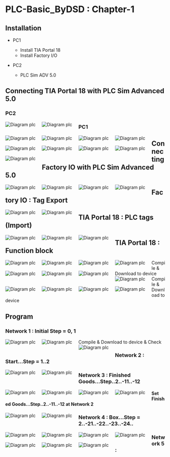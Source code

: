 # PLC-Basic_ByDSD : Chapter-1

## Installation
* PC1 
    - Install TIA Portal 18
    - Install Factory I/O

* PC2
    - PLC Sim ADV 5.0

## Connecting TIA Portal 18 with PLC Sim Advanced 5.0
### PC2
<img src="https://live.staticflickr.com/65535/53327168436_41942dc08d_k.jpg" alt="Diagram plc" style="float: left; margin-right: 20px; margin-bottom: 15px;" />
<img src="https://live.staticflickr.com/65535/53327626970_e88d053cf1_c.jpg" alt="Diagram plc" style="float: left; margin-right: 20px; margin-bottom: 15px;" />

### PC1 
<img src="https://live.staticflickr.com/65535/53327627265_af1e5dbfdf_c.jpg" alt="Diagram plc" style="float: left; margin-right: 20px; margin-bottom: 15px;" />
<img src="https://live.staticflickr.com/65535/53327627270_d44f86fbf1_c.jpg" alt="Diagram plc" style="float: left; margin-right: 20px; margin-bottom: 15px;" />
<img src="https://live.staticflickr.com/65535/53327168671_7089e5985c_c.jpg" alt="Diagram plc" style="float: left; margin-right: 20px; margin-bottom: 15px;" />
<img src="https://live.staticflickr.com/65535/53327394743_a8426bcc38_c.jpg" alt="Diagram plc" style="float: left; margin-right: 20px; margin-bottom: 15px;" />
<img src="https://live.staticflickr.com/65535/53327627005_8f2335b0d8_c.jpg" alt="Diagram plc" style="float: left; margin-right: 20px; margin-bottom: 15px;" />

<img src="https://live.staticflickr.com/65535/53327168481_c87e7f75c1_c.jpg" alt="Diagram plc" style="float: left; margin-right: 20px; margin-bottom: 15px;" />
<img src="https://live.staticflickr.com/65535/53326297017_f5a4f626e6_c.jpg" alt="Diagram plc" style="float: left; margin-right: 20px; margin-bottom: 15px;" />
<img src="https://live.staticflickr.com/65535/53327626975_c33442f023_c.jpg" alt="Diagram plc" style="float: left; margin-right: 20px; margin-bottom: 15px;" />
<img src="https://live.staticflickr.com/65535/53327514454_949d254a6f_c.jpg" alt="Diagram plc" style="float: left; margin-right: 20px; margin-bottom: 15px;" />

## Connecting Factory IO with PLC Sim Advanced 5.0
<img src="https://live.staticflickr.com/65535/53327394618_b1ccabcc05_c.jpg" alt="Diagram plc" style="float: left; margin-right: 20px; margin-bottom: 15px;" />
<img src="https://live.staticflickr.com/65535/53327168386_ca4d84ed48_c.jpg" alt="Diagram plc" style="float: left; margin-right: 20px; margin-bottom: 15px;" />
<img src="https://live.staticflickr.com/65535/53327514364_821b805f01_c.jpg" alt="Diagram plc" style="float: left; margin-right: 20px; margin-bottom: 15px;" />
<img src="https://live.staticflickr.com/65535/53327626885_03d4e47d3b_c.jpg" alt="Diagram plc" style="float: left; margin-right: 20px; margin-bottom: 15px;" />

## Factory IO : Tag Export
<img src="https://live.staticflickr.com/65535/53327514334_a7b507950d_c.jpg" alt="Diagram plc" style="float: left; margin-right: 20px; margin-bottom: 15px;" />
<img src="https://live.staticflickr.com/65535/53326296792_644d79c680_c.jpg" alt="Diagram plc" style="float: left; margin-right: 20px; margin-bottom: 15px;" />

## TIA Portal 18 : PLC tags (Import)
<img src="https://live.staticflickr.com/65535/53327626805_727d0e2ffc_c.jpg" alt="Diagram plc" style="float: left; margin-right: 20px; margin-bottom: 15px;" />
<img src="https://live.staticflickr.com/65535/53327394453_7e682b1004_c.jpg" alt="Diagram plc" style="float: left; margin-right: 20px; margin-bottom: 15px;" />
<img src="https://live.staticflickr.com/65535/53327626795_4df9c817ee_c.jpg" alt="Diagram plc" style="float: left; margin-right: 20px; margin-bottom: 15px;" />

## TIA Portal 18 : Function block
<img src="https://live.staticflickr.com/65535/53326296617_5c7dc55197_c.jpg" alt="Diagram plc" style="float: left; margin-right: 20px; margin-bottom: 15px;" />
<img src="https://live.staticflickr.com/65535/53327394393_65174d6ac4_c.jpg" alt="Diagram plc" style="float: left; margin-right: 20px; margin-bottom: 15px;" />
<img src="https://live.staticflickr.com/65535/53327514099_374da654f0_c.jpg" alt="Diagram plc" style="float: left; margin-right: 20px; margin-bottom: 15px;" />
<img src="https://live.staticflickr.com/65535/53326296527_e08295031a_c.jpg" alt="Diagram plc" style="float: left; margin-right: 20px; margin-bottom: 15px;" />
Compile & Download to device

<img src="https://live.staticflickr.com/65535/53327394143_d021838e69_c.jpg" alt="Diagram plc" style="float: left; margin-right: 20px; margin-bottom: 15px;" />
<img src="https://live.staticflickr.com/65535/53327626470_ce432e3a12_c.jpg" alt="Diagram plc" style="float: left; margin-right: 20px; margin-bottom: 15px;" />
<img src="https://live.staticflickr.com/65535/53327513829_a57aa31186_c.jpg" alt="Diagram plc" style="float: left; margin-right: 20px; margin-bottom: 15px;" />
<img src="https://live.staticflickr.com/65535/53327393893_6ec4ddef19_c.jpg" alt="Diagram plc" style="float: left; margin-right: 20px; margin-bottom: 15px;" />
<img src="https://live.staticflickr.com/65535/53326296162_c9e2c917ae_c.jpg" alt="Diagram plc" style="float: left; margin-right: 20px; margin-bottom: 15px;" />
<img src="https://live.staticflickr.com/65535/53327167666_2571d514c9_c.jpg" alt="Diagram plc" style="float: left; margin-right: 20px; margin-bottom: 15px;" />
<img src="https://live.staticflickr.com/65535/53326296132_0ff9667f9b_c.jpg" alt="Diagram plc" style="float: left; margin-right: 20px; margin-bottom: 15px;" />
<img src="https://live.staticflickr.com/65535/53327167576_2a699de619_c.jpg" alt="Diagram plc" style="float: left; margin-right: 20px; margin-bottom: 15px;" />
Compile & Download to device

## Program
### Network 1 : Initial Step = 0, 1
<img src="https://live.staticflickr.com/65535/53327513689_8fb221a309_c.jpg" alt="Diagram plc" style="float: left; margin-right: 20px; margin-bottom: 15px;" />
<img src="https://live.staticflickr.com/65535/53327626165_5de71b2ddf_c.jpg" alt="Diagram plc" style="float: left; margin-right: 20px; margin-bottom: 15px;" />
Compile & Download to device & Check
<img src="https://live.staticflickr.com/65535/53327513699_3f4c86e61d_c.jpg" alt="Diagram plc" style="float: left; margin-right: 20px; margin-bottom: 15px;" />

### Network 2 : Start...Step = 1..2
<img src="https://live.staticflickr.com/65535/53332081681_a22d6e60f5_c.jpg" alt="Diagram plc" style="float: left; margin-right: 20px; margin-bottom: 15px;" />
<img src="https://live.staticflickr.com/65535/53332535635_35fe34237b_c.jpg" alt="Diagram plc" style="float: left; margin-right: 20px; margin-bottom: 15px;" />

### Network 3 : Finished Goods...Step..2..-11..-12
<img src="https://live.staticflickr.com/65535/53332535625_27d15c7222_c.jpg" alt="Diagram plc" style="float: left; margin-right: 20px; margin-bottom: 15px;" />
<img src="https://live.staticflickr.com/65535/53332081761_d0b6eb5da9_c.jpg" alt="Diagram plc" style="float: left; margin-right: 20px; margin-bottom: 15px;" />

<img src="https://live.staticflickr.com/65535/53332308193_0e7b280652_c.jpg" alt="Diagram plc" style="float: left; margin-right: 20px; margin-bottom: 15px;" />
<img src="https://live.staticflickr.com/65535/53332419789_b15a3b8022_c.jpg" alt="Diagram plc" style="float: left; margin-right: 20px; margin-bottom: 15px;" />

#### Set Finished Goods...Step..2..-11..-12 at Network 2
<img src="https://live.staticflickr.com/65535/53332419799_24bca0be11_c.jpg" alt="Diagram plc" style="float: left; margin-right: 20px; margin-bottom: 15px;" />
<img src="https://live.staticflickr.com/65535/53332535860_87c9dbc2ea_c.jpg" alt="Diagram plc" style="float: left; margin-right: 20px; margin-bottom: 15px;" />

### Network 4 : Box...Step = 2..-21..-22..-23..-24..
<img src="https://live.staticflickr.com/65535/53332308313_56a902b75d_c.jpg" alt="Diagram plc" style="float: left; margin-right: 20px; margin-bottom: 15px;" />
<img src="https://live.staticflickr.com/65535/53332307978_82a7a60cde_c.jpg" alt="Diagram plc" style="float: left; margin-right: 20px; margin-bottom: 15px;" />
<img src="https://live.staticflickr.com/65535/53332081561_153ea41b9d_c.jpg" alt="Diagram plc" style="float: left; margin-right: 20px; margin-bottom: 15px;" />
<img src="https://live.staticflickr.com/65535/53331204212_08686f479b_c.jpg" alt="Diagram plc" style="float: left; margin-right: 20px; margin-bottom: 15px;" />
<img src="https://live.staticflickr.com/65535/53331204237_c513591631_c.jpg" alt="Diagram plc" style="float: left; margin-right: 20px; margin-bottom: 15px;" />
<img src="https://live.staticflickr.com/65535/53332535560_aa54860cc6_c.jpg" alt="Diagram plc" style="float: left; margin-right: 20px; margin-bottom: 15px;" />
<img src="https://live.staticflickr.com/65535/53332535610_f2726dfec3_c.jpg" alt="Diagram plc" style="float: left; margin-right: 20px; margin-bottom: 15px;" />

### Network 5 : 